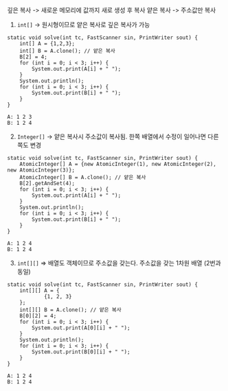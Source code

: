 
깊은 복사 -> 새로운 메모리에 값까지 새로 생성 후 복사
얕은 복사 -> 주소값만 복사


1. `int[]` -> 원시형이므로 얕은 복사로 깊은 복사가 가능
```
static void solve(int tc, FastScanner sin, PrintWriter sout) {  
    int[] A = {1,2,3};  
    int[] B = A.clone(); // 얕은 복사  
    B[2] = 4;  
    for (int i = 0; i < 3; i++) {  
        System.out.print(A[i] + " ");  
    }  
    System.out.println();  
    for (int i = 0; i < 3; i++) {  
        System.out.print(B[i] + " ");  
    }  
}
```


```
A: 1 2 3 
B: 1 2 4 
```

2. `Integer[]` -> 얕은 복사시 주소값이 복사됨. 한쪽 배열에서 수정이 일어나면 다른쪽도 변경

```
static void solve(int tc, FastScanner sin, PrintWriter sout) {  
    AtomicInteger[] A = {new AtomicInteger(1), new AtomicInteger(2), new AtomicInteger(3)};  
    AtomicInteger[] B = A.clone(); // 얕은 복사  
    B[2].getAndSet(4);  
    for (int i = 0; i < 3; i++) {  
        System.out.print(A[i] + " ");  
    }  
    System.out.println();  
    for (int i = 0; i < 3; i++) {  
        System.out.print(B[i] + " ");  
    }  
}
```

```
A: 1 2 4 
B: 1 2 4
```


3. `int[][]` => 배열도 객체이므로 주소값을 갖는다. 주소값을 갖는 1차원 배열 (2번과 동일)

```
static void solve(int tc, FastScanner sin, PrintWriter sout) {  
    int[][] A = {  
            {1, 2, 3}  
    };  
    int[][] B = A.clone(); // 얕은 복사  
    B[0][2] = 4;  
    for (int i = 0; i < 3; i++) {  
        System.out.print(A[0][i] + " ");  
    }  
    System.out.println();  
    for (int i = 0; i < 3; i++) {  
        System.out.print(B[0][i] + " ");  
    }  
}
```

```
A: 1 2 4 
B: 1 2 4
```


